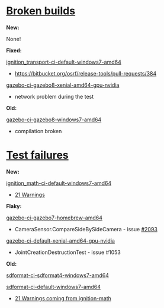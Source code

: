 # [Broken builds](http://build.osrfoundation.org/view/BuildCopFail/)

**New:**

None!

**Fixed:**

[ignition_transport-ci-default-windows7-amd64](http://build.osrfoundation.org/view/main/view/BuildCopFail/job/ignition_transport-ci-default-windows7-amd64/90/)

 * https://bitbucket.org/osrf/release-tools/pull-requests/384

[gazebo-ci-gazebo8-xenial-amd64-gpu-nvidia](http://build.osrfoundation.org/view/main/view/BuildCopFail/job/gazebo-ci-gazebo8-xenial-amd64-gpu-nvidia/18/console)

 * network problem during the test 

**Old:**

[gazebo-ci-gazebo8-windows7-amd64](http://build.osrfoundation.org/view/main/view/BuildCopFail/job/gazebo-ci-gazebo8-windows7-amd64/)

 * compilation broken

# [Test failures](http://build.osrfoundation.org/view/BuildCopTests/)

**New:**

[ignition_math-ci-default-windows7-amd64](http://build.osrfoundation.org/job/ignition_math-ci-default-windows7-amd64/72/)

* [21 Warnings](http://build.osrfoundation.org/view/main/view/BuildCopTests/job/ignition_math-ci-default-windows7-amd64/72/warnings40Result/new/)

**Flaky:**

[gazebo-ci-gazebo7-homebrew-amd64](http://build.osrfoundation.org/view/main/view/BuildCopTests/job/gazebo-ci-gazebo7-homebrew-amd64/135/) 

* CameraSensor.CompareSideBySideCamera - issue [#2093](https://bitbucket.org/osrf/gazebo/issues/2093/build-cop-osx-test-failure)

[gazebo-ci-default-xenial-amd64-gpu-nvidia](http://build.osrfoundation.org/view/main/view/BuildCopFail/job/gazebo-ci-default-xenial-amd64-gpu-nvidia/27/)

* JointCreationDestructionTest - issue #1053

**Old:**

[sdformat-ci-sdformat4-windows7-amd64](http://build.osrfoundation.org/view/main/view/BuildCopTests/job/sdformat-ci-sdformat4-windows7-amd64/31/)

[sdformat-ci-default-windows7-amd64](http://build.osrfoundation.org/view/main/view/BuildCopTests/job/sdformat-ci-default-windows7-amd64/49/)

* [21 Warnings coming from ignition-math](http://build.osrfoundation.org/view/main/view/BuildCopTests/job/sdformat-ci-default-windows7-amd64/49/)
